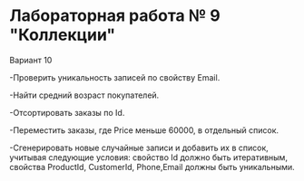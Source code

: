 # Лабораторная работа № 9 "Коллекции"

Вариант 10

-Проверить уникальность записей по свойству Email.

-Найти средний возраст покупателей.

-Отсортировать заказы по Id.

-Переместить заказы, где Price меньше 60000, в отдельный список.

-Сгенерировать новые случайные записи и добавить их в список, учитывая следующие условия: свойство Id должно быть итеративным, свойства ProductId, CustomerId, Phone,Email должны быть уникальными.

